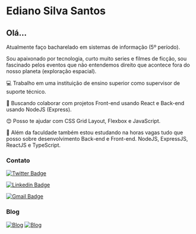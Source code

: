 # Ediano Silva Santos

## Olá…

Atualmente faço bacharelado em sistemas de informação (5º período).

Sou apaixonado por tecnologia, curto muito series e filmes de ficção, sou fascinado pelos eventos que não entendemos direito que acontece fora do nosso planeta (exploração espacial).

:computer: Trabalho em uma instituição de ensino superior como supervisor de suporte técnico.

:purple_heart: Buscando colaborar com projetos Front-end usando React e Back-end usando NodeJS (Express).

:blush: Posso te ajudar com CSS Grid Layout, Flexbox e JavaScript.

:blue_book: Além da faculdade também estou estudando na horas vagas tudo que posso sobre desenvolvimento Back-end e Front-end. NodeJS, ExpressJS, ReactJS e TypeScript.

### Contato
[![Twitter Badge](https://img.shields.io/badge/-@edianobr-27a9e1?style=flat-square&labelColor=27a9e1&logo=twitter&logoColor=white&link=https://twitter.com/edianobr)](https://twitter.com/edianobr)

[![Linkedin Badge](https://img.shields.io/badge/-Ediano%20Silva%20Santos-27a9e1?style=flat-square&logo=Linkedin&logoColor=white&link=https://www.linkedin.com/in/ediano)](https://www.linkedin.com/in/ediano)

[![Gmail Badge](https://img.shields.io/badge/-edianodev@gmail.com-27a9e1?style=flat-square&logo=Gmail&logoColor=white&link=mailto:edianodev@gmail.com)](mailto:edianodev@gmail.com)

### Blog
[![Blog](https://img.shields.io/badge/Blog-ediano-black)](https://ediano.vercel.app/)
[![Blog](https://img.shields.io/badge/Blog-insideblock.com-blue)](https://insideblock.com)
